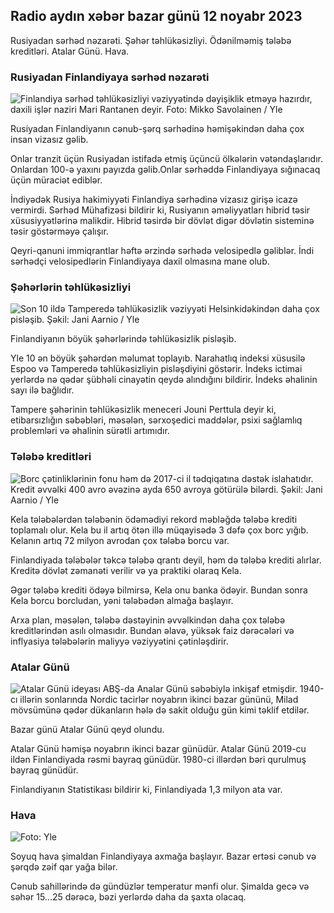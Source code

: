 ## Radio aydın xəbər bazar günü 12 noyabr 2023

Rusiyadan sərhəd nəzarəti. Şəhər təhlükəsizliyi. Ödənilməmiş tələbə kreditləri. Atalar Günü. Hava.

### Rusiyadan Finlandiyaya sərhəd nəzarəti

![Finlandiya sərhəd təhlükəsizliyi vəziyyətində dəyişiklik etməyə hazırdır, daxili işlər naziri Mari Rantanen deyir. Foto: Mikko Savolainen / Yle](https://images.cdn.yle.fi/image/upload/c_crop,h_2720,w_4836,x_0,y_450/ar_1.7777777777777777,c_fill,g_faces,w_02/h_02q_auto:eco/f_auto/fl_lossy/v1695988171/39-11790926516b884859ee)

Rusiyadan Finlandiyanın cənub-şərq sərhədinə həmişəkindən daha çox insan vizasız gəlib.

Onlar tranzit üçün Rusiyadan istifadə etmiş üçüncü ölkələrin vətəndaşlarıdır. Onlardan 100-ə yaxını payızda gəlib.Onlar sərhəddə Finlandiyaya sığınacaq üçün müraciət ediblər.

İndiyədək Rusiya hakimiyyəti Finlandiya sərhədinə vizasız girişə icazə vermirdi. Sərhəd Mühafizəsi bildirir ki, Rusiyanın əməliyyatları hibrid təsir xüsusiyyətlərinə malikdir. Hibrid təsirdə bir dövlət digər dövlətin sisteminə təsir göstərməyə çalışır.

Qeyri-qanuni immiqrantlar həftə ərzində sərhədə velosipedlə gəliblər. İndi sərhədçi velosipedlərin Finlandiyaya daxil olmasına mane olub.

### Şəhərlərin təhlükəsizliyi

![Son 10 ildə Tamperedə təhlükəsizlik vəziyyəti Helsinkidəkindən daha çox pisləşib. Şəkil: Jani Aarnio / Yle](https://images.cdn.yle.fi/image/upload/c_crop,h_2687,w_4777,x_1,y_258/ar_1.7777777777777777,c_fill,g_faces,h_105,w_107q_auto:eco/f_auto/fl_lossy/v1699517677/39-1197321654a95de6dbe7)

Finlandiyanın böyük şəhərlərində təhlükəsizlik pisləşib.

Yle 10 ən böyük şəhərdən məlumat toplayıb. Narahatlıq indeksi xüsusilə Espoo və Tamperedə təhlükəsizliyin pisləşdiyini göstərir. İndeks ictimai yerlərdə nə qədər şübhəli cinayətin qeydə alındığını bildirir. İndeks əhalinin sayı ilə bağlıdır.

Tampere şəhərinin təhlükəsizlik meneceri Jouni Perttula deyir ki, etibarsızlığın səbəbləri, məsələn, sərxoşedici maddələr, psixi sağlamlıq problemləri və əhalinin sürətli artımıdır.

### Tələbə kreditləri

![Borc çətinliklərinin fonu həm də 2017-ci il tədqiqatına dəstək islahatıdır. Kredit əvvəlki 400 avro əvəzinə ayda 650 avroya götürülə bilərdi. Şəkil: Jani Aarnio / Yle](https://images.cdn.yle.fi/image/upload/c_crop,h_3078,w_5472,x_0,y_557/ar_1.7777777777777777,c_fill,g_faces,w_12/d_105q_auto:eco/f_auto/fl_lossy/v1694583672/39-1171262650149d3dfd0c)

Kela tələbələrdən tələbənin ödəmədiyi rekord məbləğdə tələbə krediti toplamalı olur. Kela bu il artıq ötən illə müqayisədə 3 dəfə çox borc yığıb. Kelanın artıq 72 milyon avrodan çox tələbə borcu var.

Finlandiyada tələbələr təkcə tələbə qrantı deyil, həm də tələbə krediti alırlar. Kreditə dövlət zəmanəti verilir və ya praktiki olaraq Kela.

Əgər tələbə krediti ödəyə bilmirsə, Kela onu banka ödəyir. Bundan sonra Kela borcu borcludan, yəni tələbədən almağa başlayır.

Arxa plan, məsələn, tələbə dəstəyinin əvvəlkindən daha çox tələbə kreditlərindən asılı olmasıdır. Bundan əlavə, yüksək faiz dərəcələri və inflyasiya tələbələrin maliyyə vəziyyətini çətinləşdirir.

### Atalar Günü

![Atalar Günü ideyası ABŞ-da Analar Günü səbəbiylə inkişaf etmişdir. 1940-cı illərin sonlarında Nordic tacirlər noyabrın ikinci bazar gününü, Milad mövsümünə qədər dükanların hələ də sakit olduğu gün kimi təklif etdilər.](https://images.cdn.yle.fi/image/upload/c_crop,h_360,w_640,x_0,y_0/ar_1.7777777777777777,c_fill,g_faces,h_675,w_1200/dpr_1.0/q_auto:eco/f_auto/fl_lossy/v151039075476615)

Bazar günü Atalar Günü qeyd olundu.

Atalar Günü həmişə noyabrın ikinci bazar günüdür. Atalar Günü 2019-cu ildən Finlandiyada rəsmi bayraq günüdür. 1980-ci illərdən bəri qurulmuş bayraq günüdür.

Finlandiyanın Statistikası bildirir ki, Finlandiyada 1,3 milyon ata var.

### Hava

![ Foto: Yle](https://images.cdn.yle.fi/image/upload/c_crop,h_1080,w_1919,x_0,y_0/ar_1.7777777777777777,c_fill,g_faces,h_675,w_101to/d_prq.au:eco/f_auto/fl_lossy/v1699803736/39-11995176550f22164d93)

Soyuq hava şimaldan Finlandiyaya axmağa başlayır. Bazar ertəsi cənub və şərqdə zəif qar yağa bilər.

Cənub sahillərində də gündüzlər temperatur mənfi olur. Şimalda gecə və səhər 15\...25 dərəcə, bəzi yerlərdə daha da şaxta olacaq.